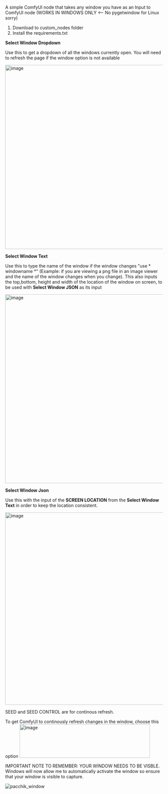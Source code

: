 A simple ComfyUI node that takes any window you have as an Input to ComfyUI node (WORKS IN WINDOWS ONLY <-- No pygetwindow for Linux sorry)

1. Download to  custom_nodes folder
2. Install the requirements.txt

**Select Window Dropdown**

Use this to get a dropdown of all the windows currently open. You will need to refresh the page if the window option is not available

<img width="895" height="586" alt="image" src="https://github.com/user-attachments/assets/ac2a0890-1cba-4bc4-8d6e-14c230ae7968" />

**Select Window Text**

Use this to type the name of the window if the window changes "use * windowname *" (Example: if you are viewing a png file in an image viewer and the name of the window changes when you change). This also inputs the top,bottom, height and width of the location of the window on screen, to be used with **Select Window JSON** as its input

<img width="1454" height="601" alt="image" src="https://github.com/user-attachments/assets/08ea5e0d-9e10-41b7-8405-567600653e46" />

**Select Window Json**

Use this with the input of the **SCREEN LOCATION** from the **Select Window Text** in order to keep the location consistent. 

<img width="1149" height="612" alt="image" src="https://github.com/user-attachments/assets/e54ce078-f703-45b5-ad0c-a00b992f8087" />



SEED and SEED CONTROL are for continous refresh.

To get ComfyUI to continously refresh changes in the window, choose this option
<img width="417" height="107" alt="image" src="https://github.com/user-attachments/assets/aabf43c4-f6cf-4611-ae4b-46993f02c6e0" />


IMPORTANT NOTE TO REMEMBER: YOUR WINDOW NEEDS TO BE VISBLE. Windows will now allow me to automatically activate the window so ensure that your window is visible to capture. 



![pacchik_window](https://github.com/user-attachments/assets/9758c7de-b8c1-4560-9e26-029d6ad2b97b)

